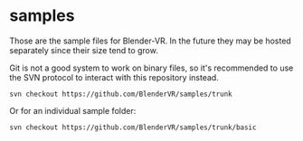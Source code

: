 samples
=======

Those are the sample files for Blender-VR. In the future they may be hosted separately since their size tend to grow.

Git is not a good system to work on binary files, so it's recommended to use the SVN protocol to interact with this repository instead.

``svn checkout https://github.com/BlenderVR/samples/trunk``

Or for an individual sample folder:

``svn checkout https://github.com/BlenderVR/samples/trunk/basic``
